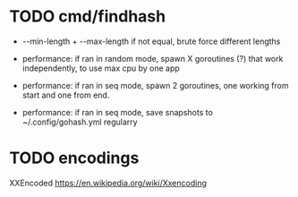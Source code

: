 # TODO cmd/findhash

* --min-length  + --max-length   if not equal, brute force different lengths

* performance: if ran in random mode, spawn X goroutines (?) that work independently,
    to use max cpu by one app

* performance: if ran in seq mode, spawn 2 goroutines, one working from start and one from end.

* performance: if ran in seq mode, save snapshots to ~/.config/gohash.yml regularry


# TODO encodings

XXEncoded   https://en.wikipedia.org/wiki/Xxencoding
